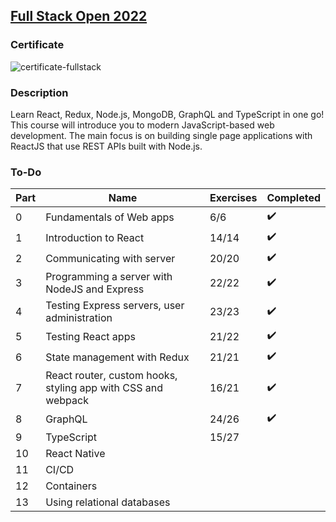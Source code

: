 ## [Full Stack Open 2022](https://fullstackopen.com/)

### Certificate

![certificate-fullstack](https://user-images.githubusercontent.com/92727936/189920183-b956d5a3-ce07-49f4-adb2-8911acbb87cf.png)

### Description

Learn React, Redux, Node.js, MongoDB, GraphQL and TypeScript in one go! This course will introduce you to modern JavaScript-based web development. The main focus is on building single page applications with ReactJS that use REST APIs built with Node.js.

### To-Do

| Part      | Name                                                           | Exercises   | Completed                |
| --------- | -------------------------------------------------------------- | ----------- | ------------------------ |
| 0         | Fundamentals of Web apps                                       | 6/6         |    :heavy_check_mark:    |
| 1         | Introduction to React                                          | 14/14       |    :heavy_check_mark:    |
| 2         | Communicating with server                                      | 20/20       |    :heavy_check_mark:    |
| 3         | Programming a server with NodeJS and Express                   | 22/22       |    :heavy_check_mark:    |
| 4         | Testing Express servers, user administration                   | 23/23       |    :heavy_check_mark:    |
| 5         | Testing React apps                                             | 21/22       |    :heavy_check_mark:    |
| 6         | State management with Redux                                    | 21/21       |    :heavy_check_mark:    |
| 7         | React router, custom hooks, styling app with CSS and webpack   | 16/21       |    :heavy_check_mark:    |
| 8         | GraphQL                                                        | 24/26       |    :heavy_check_mark:    |
| 9         | TypeScript                                                     | 15/27       |                          |
| 10        | React Native                                                   |             |                          |
| 11        | CI/CD                                                          |             |                          |
| 12        | Containers                                                     |             |                          |
| 13        | Using relational databases                                     |             |                          |
